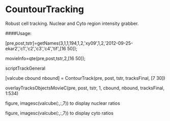 CountourTracking
================

Robust cell tracking. Nuclear and Cyto region intensity grabber.

####Usage:

[pre,post,tstr]=getNames(3,1,1,194,1,2,'xy09',1,2,'2012-09-25-ekar2','c1','c2','c3','c4','tif',[16 50]);

movieInfo=qte(pre,post,tstr,2,[16 50]);

scriptTrackGeneral

[valcube cbound nbound] = ContourTrack(pre, post, tstr, tracksFinal, [7 30])

overlayTracksObjectsMovieC(pre, post, tstr, 1, cbound, nbound, tracksFinal, 1:534)


figure, imagesc(valcube(:,:,7)) to display nuclear ratios

figure, imagesc(valcube(:,:,7)) to display cyto ratios
